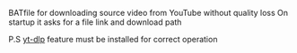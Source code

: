 ﻿BATfile for downloading source video from YouTube without quality loss
On startup it asks for a file link and download path
 
P.S [yt-dlp](https://github.com/yt-dlp/yt-dlp) feature must be installed for correct operation
